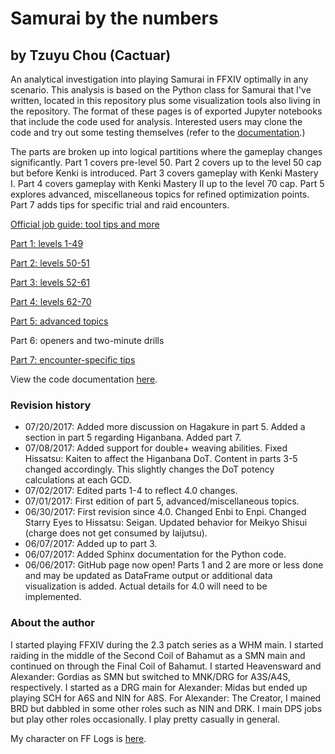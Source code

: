 # Samurai by the numbers
## by Tzuyu Chou (Cactuar)
An analytical investigation into playing Samurai in FFXIV optimally in any scenario. This analysis is based on the Python class for Samurai that I've written, located in this repository plus some visualization tools also living in the repository. The format of these pages is of exported Jupyter notebooks that include the code used for analysis. Interested users may clone the code and try out some testing themselves (refer to the [documentation](https://rconcep.github.io/ffxiv-docs/html/).)

The parts are broken up into logical partitions where the gameplay changes significantly. Part 1 covers pre-level 50. Part 2 covers up to the level 50 cap but before Kenki is introduced. Part 3 covers gameplay with Kenki Mastery I. Part 4 covers gameplay with Kenki Mastery II up to the level 70 cap. Part 5 explores advanced, miscellaneous topics for refined optimization points. Part 7 adds tips for specific trial and raid encounters.

[Official job guide: tool tips and more](http://na.finalfantasyxiv.com/jobguide/samurai/)

[Part 1: levels 1-49](sam-part-1/)

[Part 2: levels 50-51](sam-part-2/)

[Part 3: levels 52-61](sam-part-3/)

[Part 4: levels 62-70](sam-part-4/)

[Part 5: advanced topics](sam-part-5/)

Part 6: openers and two-minute drills

[Part 7: encounter-specific tips](sam-part-7/)

View the code documentation [here](https://rconcep.github.io/ffxiv-docs/html/).

### Revision history
- 07/20/2017: Added more discussion on Hagakure in part 5. Added a section in part 5 regarding Higanbana. Added part 7.
- 07/08/2017: Added support for double+ weaving abilities. Fixed Hissatsu: Kaiten to affect the Higanbana DoT. Content in parts 3-5 changed accordingly. This slightly changes the DoT potency calculations at each GCD.
- 07/02/2017: Edited parts 1-4 to reflect 4.0 changes.
- 07/01/2017: First edition of part 5, advanced/miscellaneous topics.
- 06/30/2017: First revision since 4.0. Changed Enbi to Enpi. Changed Starry Eyes to Hissatsu: Seigan. Updated behavior for Meikyo Shisui (charge does not get consumed by Iaijutsu).
- 06/07/2017: Added up to part 3.
- 06/07/2017: Added Sphinx documentation for the Python code.
- 06/06/2017: GitHub page now open! Parts 1 and 2 are more or less done and may be updated as DataFrame output or additional data visualization is added. Actual details for 4.0 will need to be implemented.

### About the author
I started playing FFXIV during the 2.3 patch series as a WHM main. I started raiding in the middle of the Second Coil of Bahamut as a SMN main and continued on through the Final Coil of Bahamut. I started Heavensward and Alexander: Gordias as SMN but switched to MNK/DRG for A3S/A4S, respectively. I started as a DRG main for Alexander: Midas but ended up playing SCH for A6S and NIN for A8S. For Alexander: The Creator, I mained BRD but dabbled in some other roles such as NIN and DRK. I main DPS jobs but play other roles occasionally. I play pretty casually in general.

My character on FF Logs is [here](https://www.fflogs.com/rankings/character/2395789/15/).
